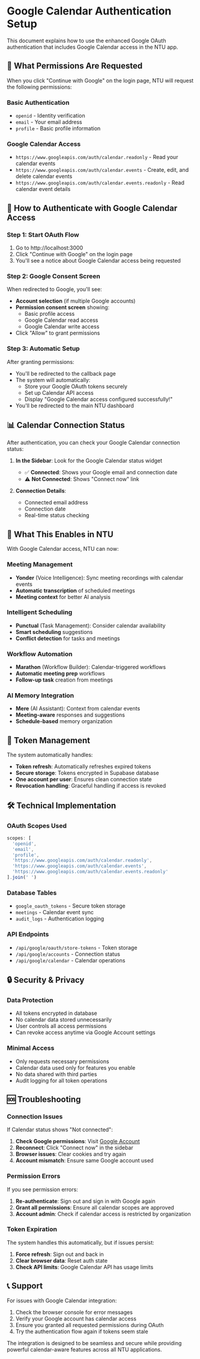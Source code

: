 # Google Calendar Authentication Setup

This document explains how to use the enhanced Google OAuth authentication that includes Google Calendar access in the NTU app.

## 🔐 What Permissions Are Requested

When you click "Continue with Google" on the login page, NTU will request the following permissions:

### Basic Authentication
- `openid` - Identity verification
- `email` - Your email address  
- `profile` - Basic profile information

### Google Calendar Access
- `https://www.googleapis.com/auth/calendar.readonly` - Read your calendar events
- `https://www.googleapis.com/auth/calendar.events` - Create, edit, and delete calendar events
- `https://www.googleapis.com/auth/calendar.events.readonly` - Read calendar event details

## 🚀 How to Authenticate with Google Calendar Access

### Step 1: Start OAuth Flow
1. Go to http://localhost:3000
2. Click "Continue with Google" on the login page
3. You'll see a notice about Google Calendar access being requested

### Step 2: Google Consent Screen
When redirected to Google, you'll see:
- **Account selection** (if multiple Google accounts)
- **Permission consent screen** showing:
  - Basic profile access
  - Google Calendar read access
  - Google Calendar write access
- Click "Allow" to grant permissions

### Step 3: Automatic Setup
After granting permissions:
- You'll be redirected to the callback page
- The system will automatically:
  - Store your Google OAuth tokens securely
  - Set up Calendar API access
  - Display "Google Calendar access configured successfully!"
- You'll be redirected to the main NTU dashboard

## 📊 Calendar Connection Status

After authentication, you can check your Google Calendar connection status:

1. **In the Sidebar**: Look for the Google Calendar status widget
   - ✅ **Connected**: Shows your Google email and connection date
   - ⚠️ **Not Connected**: Shows "Connect now" link

2. **Connection Details**:
   - Connected email address
   - Connection date
   - Real-time status checking

## 🔧 What This Enables in NTU

With Google Calendar access, NTU can now:

### Meeting Management
- **Yonder** (Voice Intelligence): Sync meeting recordings with calendar events
- **Automatic transcription** of scheduled meetings
- **Meeting context** for better AI analysis

### Intelligent Scheduling  
- **Punctual** (Task Management): Consider calendar availability
- **Smart scheduling** suggestions
- **Conflict detection** for tasks and meetings

### Workflow Automation
- **Marathon** (Workflow Builder): Calendar-triggered workflows
- **Automatic meeting prep** workflows
- **Follow-up task** creation from meetings

### AI Memory Integration
- **Mere** (AI Assistant): Context from calendar events
- **Meeting-aware** responses and suggestions
- **Schedule-based** memory organization

## 🔄 Token Management

The system automatically handles:

- **Token refresh**: Automatically refreshes expired tokens
- **Secure storage**: Tokens encrypted in Supabase database
- **One account per user**: Ensures clean connection state
- **Revocation handling**: Graceful handling if access is revoked

## 🛠️ Technical Implementation

### OAuth Scopes Used
```typescript
scopes: [
  'openid',
  'email', 
  'profile',
  'https://www.googleapis.com/auth/calendar.readonly',
  'https://www.googleapis.com/auth/calendar.events',
  'https://www.googleapis.com/auth/calendar.events.readonly'
].join(' ')
```

### Database Tables
- `google_oauth_tokens` - Secure token storage
- `meetings` - Calendar event sync
- `audit_logs` - Authentication logging

### API Endpoints
- `/api/google/oauth/store-tokens` - Token storage
- `/api/google/accounts` - Connection status
- `/api/google/calendar` - Calendar operations

## 🔒 Security & Privacy

### Data Protection
- All tokens encrypted in database
- No calendar data stored unnecessarily  
- User controls all access permissions
- Can revoke access anytime via Google Account settings

### Minimal Access
- Only requests necessary permissions
- Calendar data used only for features you enable
- No data shared with third parties
- Audit logging for all token operations

## 🆘 Troubleshooting

### Connection Issues
If Calendar status shows "Not connected":

1. **Check Google permissions**: Visit [Google Account](https://myaccount.google.com/permissions)
2. **Reconnect**: Click "Connect now" in the sidebar
3. **Browser issues**: Clear cookies and try again
4. **Account mismatch**: Ensure same Google account used

### Permission Errors
If you see permission errors:

1. **Re-authenticate**: Sign out and sign in with Google again
2. **Grant all permissions**: Ensure all calendar scopes are approved
3. **Account admin**: Check if calendar access is restricted by organization

### Token Expiration
The system handles this automatically, but if issues persist:

1. **Force refresh**: Sign out and back in
2. **Clear browser data**: Reset auth state
3. **Check API limits**: Google Calendar API has usage limits

## 📞 Support

For issues with Google Calendar integration:

1. Check the browser console for error messages
2. Verify your Google account has calendar access
3. Ensure you granted all requested permissions during OAuth
4. Try the authentication flow again if tokens seem stale

The integration is designed to be seamless and secure while providing powerful calendar-aware features across all NTU applications.